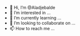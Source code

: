 - 👋 Hi, I’m @Aladjebalde
- 👀 I’m interested in ...
- 🌱 I’m currently learning ...
- 💞️ I’m looking to collaborate on ...
- 📫 How to reach me ...

<!---
Aladjebalde/Aladjebalde is a ✨ special ✨ repository because its `README.md` (this file) appears on your GitHub profile.
You can click the Preview link to take a look at your changes.
--->

